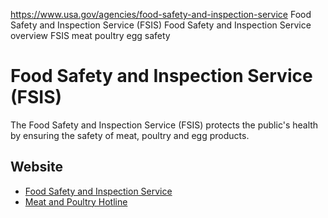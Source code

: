 

https://www.usa.gov/agencies/food-safety-and-inspection-service
Food Safety and Inspection Service (FSIS)
Food Safety and Inspection Service overview
FSIS meat poultry egg safety

Food Safety and Inspection Service
(FSIS)
=========================================

The Food Safety and Inspection Service (FSIS) protects the public's health by ensuring the safety of meat, poultry and egg products.

Website
-------

* [Food Safety and Inspection Service](https://www.fsis.usda.gov/)
* [Meat and Poultry Hotline](https://www.fsis.usda.gov/food-safety/safe-food-handling-and-preparation/usda-meat-and-poultry-hotline)
